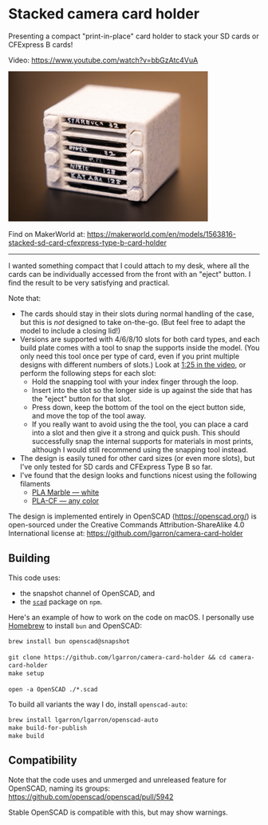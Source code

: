 # Stacked camera card holder 

Presenting a compact "print-in-place" card holder to stack your SD cards or CFExpress B cards!

Video: https://www.youtube.com/watch?v=bbGzAtc4VuA

<img alt="Image of the 8-slot SD card variation" src="./img/sd-card.8-slots.jpg" width=400 height=300>

Find on MakerWorld at: https://makerworld.com/en/models/1563816-stacked-sd-card-cfexpress-type-b-card-holder

---------

I wanted something compact that I could attach to my desk, where all the cards can be individually accessed from the front with an "eject" button. I find the result to be very satisfying and practical.

Note that:

- The cards should stay in their slots during normal handling of the case, but this is *not* designed to take on-the-go. (But feel free to adapt the model to include a closing lid!)
- Versions are supported with 4/6/8/10 slots for both card types, and each build plate comes with a tool to snap the supports inside the model. (You only need this tool once per type of card, even if you print multiple designs with different numbers of slots.) Look at [1:25 in the video](https://www.youtube.com/watch?v=bbGzAtc4VuA&t=85s), or perform the following steps for each slot:
  - Hold the snapping tool with your index finger through the loop.
  - Insert into the slot so the longer side is up against the side that has the "eject" button for that slot.
  - Press down, keep the bottom of the tool on the eject button side, and move the top of the tool away.
  - If you really want to avoid using the the tool, you can place a card into a slot and then give it a strong and quick push. This should successfully snap the internal supports for materials in most prints, although I would still recommend using the snapping tool instead.
- The design is easily tuned for other card sizes (or even more slots), but I've only tested for SD cards and CFExpress Type B so far.
- I've found that the design looks and functions nicest using the following filaments
  - [PLA Marble — white](https://us.store.bambulab.com/products/pla-marble?id=41003162992776)
  - [PLA-CF — any color](https://us.store.bambulab.com/products/pla-cf)

The design is implemented entirely in OpenSCAD (https://openscad.org/) is open-sourced under the Creative Commands Attribution-ShareAlike 4.0 International license at: https://github.com/lgarron/camera-card-holder


## Building

This code uses:

- the snapshot channel of OpenSCAD, and
- the [`scad`](https://www.npmjs.com/package/scad) package on `npm`.

Here's an example of how to work on the code on macOS. I personally use [Homebrew](https://brew.sh/) to install `bun` and OpenSCAD:

```shell
brew install bun openscad@snapshot

git clone https://github.com/lgarron/camera-card-holder && cd camera-card-holder
make setup

open -a OpenSCAD ./*.scad
```

To build all variants the way I do, install `openscad-auto`:

```shell
brew install lgarron/lgarron/openscad-auto
make build-for-publish
make build
```

## Compatibility

Note that the code uses and unmerged and unreleased feature for OpenSCAD, naming its groups: https://github.com/openscad/openscad/pull/5942

Stable OpenSCAD is compatible with this, but may show warnings.
